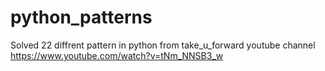 # python_patterns
Solved 22 diffrent pattern in python from take_u_forward youtube channel
https://www.youtube.com/watch?v=tNm_NNSB3_w
